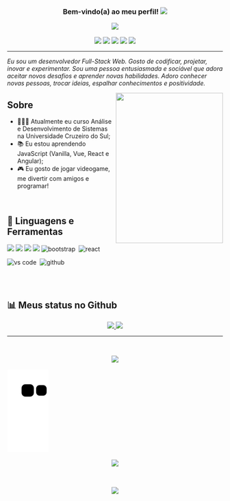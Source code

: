 <h3 align="center">
  Bem-vindo(a) ao meu perfil!
  <img src="https://media.giphy.com/media/hvRJCLFzcasrR4ia7z/giphy.gif" width="28">
</h3>

<!-- https://readme-typing-svg.demolab.com/demo/ -->

<p align="center">
  <a href="https://github.com/brenobotelho/README.md"><img src="https://readme-typing-svg.demolab.com?font=Roboto+Condensed&size=22&pause=1000&center=true&width=550&lines=Ol%C3%A1%2C+eu+sou+o+Breno!;Atualmente+eu+estudo+An%C3%A1lise+e+Desenvolvimento+de+Sistemas.;E+estou+aprimorando+minhas+habilidades+Full-Stack.;Possuo+conhecimentos+nas+linguagens+de+;HTML%2C+CSS%2C+JavaScript%2C+PHP+e+React.;Assim+eu+estou+aqui+sempre+aprendendo+coisas+novas."</a>
</p>


<!-- ICONES REDES SOCIAIS -->
<p align="center">
<a href="https://facebook.com/BrenooBotelho" target="_blank"><img src="https://img.shields.io/badge/Facebook-1877F2?style=for-the-badge&logo=facebook&logoColor=white" target="_blank"></a>
<a href="https://instagram.com/brenobotelho_" target="_blank"><img src="https://img.shields.io/badge/-Instagram-%23E4405F?style=for-the-badge&logo=instagram&logoColor=white" target="_blank"></a>
<a href="https://discordapp.com/users/811895895461199912/" target="_blank"><img src="https://img.shields.io/badge/Discord-5865F2?style=for-the-badge&logo=discord&logoColor=white" target="_blank"></a>
<a href = "mailto:bsbotelho2@gmail.com"><img src="https://img.shields.io/badge/Gmail-D14836?style=for-the-badge&logo=gmail&logoColor=white" target="_blank"></a>
<a href="https://www.linkedin.com/in/seu-usuário-linkedln-aqui" target="_blank"><img src="https://img.shields.io/badge/-LinkedIn-%230077B5?style=for-the-badge&logo=linkedin&logoColor=white" target="_blank"></a>
  </p>
  
 <hr />
 
 
_Eu sou um desenvolvedor Full-Stack Web. Gosto de codificar, projetar, inovar e experimentar. Sou uma pessoa entusiasmada e sociável que adora aceitar novos desafios e aprender novas habilidades. Adoro conhecer novas pessoas, trocar ideias, espalhar conhecimentos e positividade._


[<img src="https://api.daily.dev/devcards/dcd17b07b12e4e5197cdde276220837e.png?r=rb2" style="width:250px; height:350px; align:right" align="right"/>](https://app.daily.dev/brenobotelho "Perfil de Breno em Daily.dev")

## Sobre

* 👨🏻‍💻 Atualmente eu curso Análise e Desenvolvimento de Sistemas na Universidade Cruzeiro do Sul;
* 📚 Eu estou aprendendo JavaScript (Vanilla, Vue, React e Angular);
* 🎮 Eu gosto de jogar videogame, me divertir com amigos e programar!

<br>

## 🧰 Linguagens e Ferramentas
![](https://img.shields.io/badge/Markdown-000000?style=for-the-badge&logo=markdown&logoColor=white)
![](https://img.shields.io/badge/JavaScript-F7DF1E?style=for-the-badge&logo=javascript&logoColor=black)
![](https://img.shields.io/badge/HTML5-E34F26?style=for-the-badge&logo=html5&logoColor=white)
![](https://img.shields.io/badge/CSS3-1572B6?style=for-the-badge&logo=css3&logoColor=white)
<img alt="bootstrap" src="https://img.shields.io/badge/bootstrap-7610F7.svg?&style=for-the-badge&logo=bootstrap&logoColor=fff" />&nbsp;
<img alt="react" src="https://img.shields.io/badge/react-61DAFB.svg?&style=for-the-badge&logo=react&logoColor=fff" />&nbsp;

<img alt="vs code" src="https://img.shields.io/badge/vs code-007ACC.svg?&style=for-the-badge&logo=visual-studio-code&logoColor=fff" />&nbsp;
<img alt="github" src="https://img.shields.io/badge/github-000.svg?&style=for-the-badge&logo=github&logoColor=fff" />&nbsp;


<br>
<br>



## 📊 Meus status no Github

<p align="center">
<a href="https://github.com/brenobotelho">
  <img  width="50%" src="https://github-readme-stats-eight-theta.vercel.app/api?username=brenobotelho&show_icons=true&theme=algolia&include_all_commits=true&count_private=true"/>
  <img width="42%" src="https://github-readme-stats-eight-theta.vercel.app/api/top-langs/?username=brenobotelho&layout=compact&langs_count=8&theme=algolia"/>
</a>
</p>

<hr />

<br>

<p align="center">
	<img src="https://spotify-github-profile.vercel.app/api/view?uid=12181824518&cover_image=false&theme=default" />
</p>
  
  ![Snake animation](https://github.com/brenobotelho/brenobotelho/blob/output/github-contribution-grid-snake.svg)
  
  <!-- BRASIL --> 
  <p align="center">
    <a href="#"><img src="https://madewithlove.now.sh/br?heart=true&colorA=%2343bc34&colorB=%23ded70d&template=for-the-badge"></a>
  </p>
  
  <br>
  
  <p align="center"><a href="#"><img src="https://profile-counter.glitch.me/brenobotelho/count.svg"></a></p>
  <!-- BRASIL -->
  
 
  
<!-- https://github.com/DenverCoder1 -->
<!-- [https://github.com/DenverCoder1](https://github.com/anacaroliness9) -->
<!-- https://github.com/clcmo -->
<!-- https://github.com/Candida18 -->
<!-- https://github.com/danielcaballero796 -->
<!-- https://www.alura.com.br/artigos/como-criar-um-readme-para-seu-perfil-github?gclid=EAIaIQobChMIh_u6yJ3J-gIVHkBIAB1cJwdtEAAYASAAEgLun_D_BwE -->
<!-- https://github.com/iuricode/README-template/blob/main/badges/badges.md -->
<!-- https://github.com/coderjojo/creative-profile-readme -->
<!-- https://github.com/DanAzevedo -->

 
  



